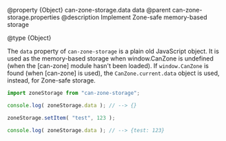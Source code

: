 @property {Object} can-zone-storage.data data
@parent can-zone-storage.properties
@description Implement Zone-safe memory-based storage

@type {Object}

The `data` property of `can-zone-storage` is a plain old JavaScript object.  It is used as the memory-based storage when window.CanZone is undefined (when the [can-zone] module hasn't been loaded).  If `window.CanZone` is found (when [can-zone] is used), the `CanZone.current.data` object is used, instead, for Zone-safe storage.

```js
import zoneStorage from "can-zone-storage";

console.log( zoneStorage.data ); // --> {}

zoneStorage.setItem( "test", 123 );

console.log( zoneStorage.data ); // --> {test: 123}
```
